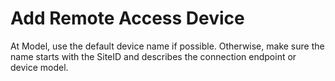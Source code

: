 # Add Remote Access Device

At Model, use the default device name if possible. Otherwise, make sure the name starts with the SiteID and describes the connection endpoint or device model.
